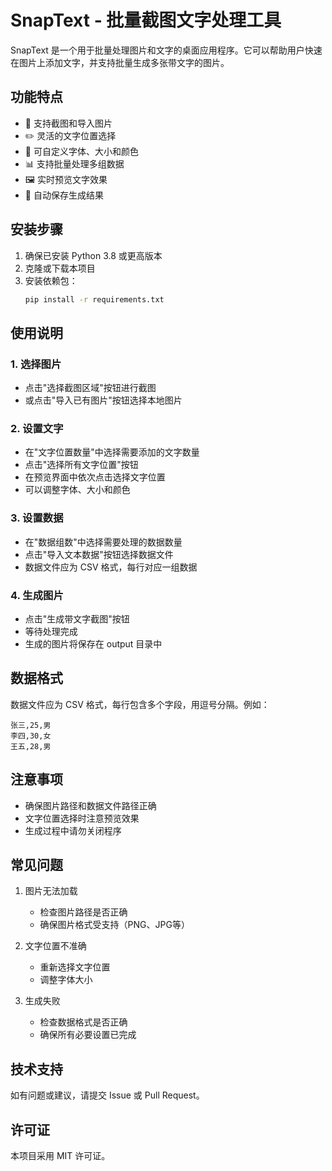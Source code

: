 # SnapText - 批量截图文字处理工具

SnapText 是一个用于批量处理图片和文字的桌面应用程序。它可以帮助用户快速在图片上添加文字，并支持批量生成多张带文字的图片。

## 功能特点

- 📸 支持截图和导入图片
- ✏️ 灵活的文字位置选择
- 🎨 可自定义字体、大小和颜色
- 📊 支持批量处理多组数据
- 🖼️ 实时预览文字效果
- 💾 自动保存生成结果

## 安装步骤

1. 确保已安装 Python 3.8 或更高版本
2. 克隆或下载本项目
3. 安装依赖包：
   ```bash
   pip install -r requirements.txt
   ```

## 使用说明

### 1. 选择图片
- 点击"选择截图区域"按钮进行截图
- 或点击"导入已有图片"按钮选择本地图片

### 2. 设置文字
- 在"文字位置数量"中选择需要添加的文字数量
- 点击"选择所有文字位置"按钮
- 在预览界面中依次点击选择文字位置
- 可以调整字体、大小和颜色

### 3. 设置数据
- 在"数据组数"中选择需要处理的数据数量
- 点击"导入文本数据"按钮选择数据文件
- 数据文件应为 CSV 格式，每行对应一组数据

### 4. 生成图片
- 点击"生成带文字截图"按钮
- 等待处理完成
- 生成的图片将保存在 output 目录中

## 数据格式

数据文件应为 CSV 格式，每行包含多个字段，用逗号分隔。例如：

```
张三,25,男
李四,30,女
王五,28,男
```

## 注意事项

- 确保图片路径和数据文件路径正确
- 文字位置选择时注意预览效果
- 生成过程中请勿关闭程序

## 常见问题

1. 图片无法加载
   - 检查图片路径是否正确
   - 确保图片格式受支持（PNG、JPG等）

2. 文字位置不准确
   - 重新选择文字位置
   - 调整字体大小

3. 生成失败
   - 检查数据格式是否正确
   - 确保所有必要设置已完成

## 技术支持

如有问题或建议，请提交 Issue 或 Pull Request。

## 许可证

本项目采用 MIT 许可证。 